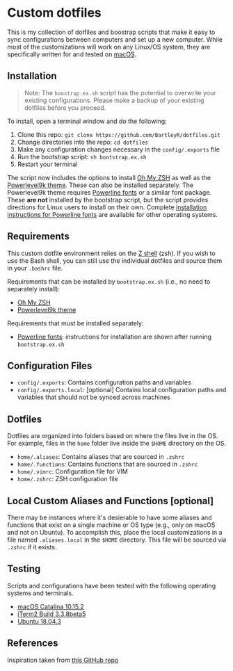 # Custom dotfiles
This is my collection of dotfiles and boostrap scripts that make it easy to sync configurations between computers and set up a new computer. While most of the customizations will work on any Linux/OS system, they are specifically written for and tested on [macOS](https://www.apple.com/macos/).

## Installation
> Note: The `boostrap.ex.sh` script has the potential to overwrite your existing configurations. Please make a backup of your existing dotfiles before you proceed.

To install, open a terminal window and do the following:

1. Clone this repo: `git clone https://github.com/BartleyR/dotfiles.git`
2. Change directories into the repo: `cd dotfiles`
3. Make any configuration changes necessary in the `config/.exports` file
4. Run the bootstrap script: `sh bootstrap.ex.sh`
5. Restart your terminal

The script now includes the options to install [Oh My ZSH](https://ohmyz.sh) as well as the [Powerlevel9k theme](https://github.com/Powerlevel9k/powerlevel9k). These can also be installed separately. The Powerlevel9k theme requires [Powerline fonts](https://github.com/powerline/fonts) or a similar font package. These **are not** installed by the bootstrap script, but the script provides directions for Linux users to install on their own. Complete [installation instructions for Powerline fonts](https://github.com/powerline/fonts) are available for other operating systems.

## Requirements
This custom dotfile environment relies on the [Z shell](https://en.wikipedia.org/wiki/Z_shell) (zsh). If you wish to use the Bash shell, you can still use the individual dotfiles and source them in your `.bashrc` file. 

Requirements that can be installed by `bootstrap.ex.sh` (i.e., no need to separately install):

* [Oh My ZSH](https://ohmyz.sh)
* [Powerlevel9k theme](https://github.com/Powerlevel9k/powerlevel9k)

Requirements that must be installed separately:

* [Powerline fonts](https://github.com/powerline/fonts): instructions for installation are shown after running `bootstrap.ex.sh`

## Configuration Files
- `config/.exports`: Contains configuration paths and variables
- `config/.exports.local`: [optional] Contains local configuration paths and variables that should not be synced across machines

## Dotfiles
Dotfiles are organized into folders based on where the files live in the OS. For example, files in the `home` folder live inside the `$HOME` directory on the OS.

- `home/.aliases`: Contains aliases that are sourced in `.zshrc`
- `home/.functions`: Contains functions that are sourced in `.zshrc`
- `home/.vimrc`: Configuration file for VIM
- `home/.zshrc`: ZSH configuration file

## Local Custom Aliases and Functions [optional]
There may be instances where it's desierable to have some aliases and functions that exist on a single machine or OS type (e.g., only on macOS and not on Ubuntu). To accomplish this, place the local customizations in a file named `.aliases.local` in the `$HOME` directory. This file will be sourced via `.zshrc` if it exists.

## Testing
Scripts and configurations have been tested with the following operating systems and terminals.

* [macOS Catalina 10.15.2](https://support.apple.com/en-us/HT210642) 
* [iTerm2 Build 3.3.8beta5](https://iterm2.com)
* [Ubuntu 18.04.3](https://wiki.ubuntu.com/BionicBeaver/ReleaseNotes)

## References
Inspiration taken from [this GitHub repo](https://github.com/ajmalsiddiqui/dotfiles)
